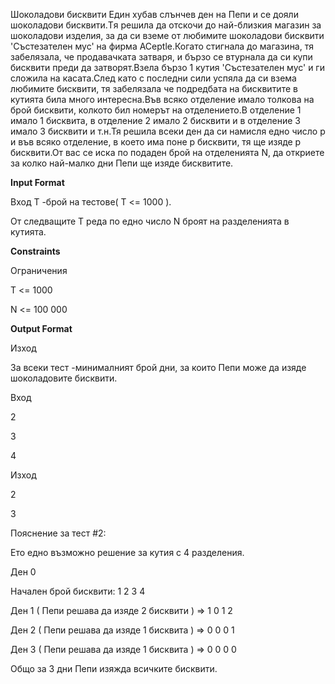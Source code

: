 Шоколадови бисквити
Един хубав слънчев ден на Пепи и сe дояли шоколадови бисквити.Tя решила да отскочи до най-близкия магазин за шоколадови изделия, за да си вземе от любимите шоколадови бисквити 'Състезателен мус' на фирма ACeptle.Когато стигнала до магазина, тя забелязала, че продавачката затваря, и бързо се втурнала да си купи бисквити преди да затворят.Взела бързо 1 кутия 'Състезателен мус' и ги сложила на касата.След като с последни сили успяла да си взема любимите бисквити, тя забелязала че подредбата на бисквитите в кутията била много интересна.Във всяко отделение имало толкова на брой бисквити, колкото бил номерът на отделението.В отделение 1 имало 1 бисквита, в отделение 2 имало 2 бисквити и в отделение 3 имало 3 бисквити и т.н.Тя решила всеки ден да си намисля едно число p и във всяко отделение, в което има поне p бисквити, тя ще изяде p бисквити.От вас се иска по подаден брой на отделенията N, да откриете за колко най-малко дни Пепи ще изяде бисквитите.

**Input Format**

Вход T -брой на тестове( T <= 1000 ).

От следващите T реда по едно число N броят на разделенията в кутията.

**Constraints**

Ограничения

T <= 1000

N <= 100 000

**Output Format**

Изход

За всеки тест -минималният брой дни, за които Пепи може да изяде шоколадовите бисквити.

Вход

2

3

4

Изход

2

3

Пояснение за тест #2:

Ето едно възможно решение за кутия с 4 разделения.

Ден 0

Начален брой бисквити: 1 2 3 4

Ден 1 ( Пепи решава да изяде 2 бисквити ) => 1 0 1 2

Ден 2 ( Пепи решава да изяде 1 бисквита ) => 0 0 0 1

Ден 3 ( Пепи решава да изяде 1 бисквита ) => 0 0 0 0

Общо за 3 дни Пепи изяжда всичките бисквити.

